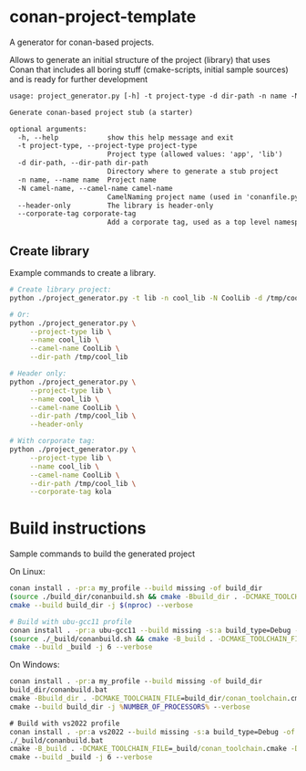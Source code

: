 # conan-project-template

A generator for conan-based projects.

Allows to generate an initial structure of the project (library)
that uses Conan that includes all boring stuff (cmake-scripts, initial sample sources)
and is ready for further development

```txt
usage: project_generator.py [-h] -t project-type -d dir-path -n name -N camel-name [--header-only] [--corporate-tag corporate-tag]

Generate conan-based project stub (a starter)

optional arguments:
  -h, --help            show this help message and exit
  -t project-type, --project-type project-type
                        Project type (allowed values: 'app', 'lib')
  -d dir-path, --dir-path dir-path
                        Directory where to generate a stub project
  -n name, --name name  Project name
  -N camel-name, --camel-name camel-name
                        CamelNaming project name (used in 'conanfile.py')
  --header-only         The library is header-only
  --corporate-tag corporate-tag
                        Add a corporate tag, used as a top level namespace
```

## Create library

Example commands to create a library.

```bash
# Create library project:
python ./project_generator.py -t lib -n cool_lib -N CoolLib -d /tmp/cool_lib

# Or:
python ./project_generator.py \
     --project-type lib \
     --name cool_lib \
     --camel-name CoolLib \
     --dir-path /tmp/cool_lib

# Header only:
python ./project_generator.py \
     --project-type lib \
     --name cool_lib \
     --camel-name CoolLib \
     --dir-path /tmp/cool_lib \
     --header-only

# With corporate tag:
python ./project_generator.py \
     --project-type lib \
     --name cool_lib \
     --camel-name CoolLib \
     --dir-path /tmp/cool_lib \
     --corporate-tag kola
```

# Build instructions

Sample commands to build the generated project

On Linux:

```bash
conan install . -pr:a my_profile --build missing -of build_dir
(source ./build_dir/conanbuild.sh && cmake -Bbuild_dir . -DCMAKE_TOOLCHAIN_FILE=build_dir/conan_toolchain.cmake -DCMAKE_BUILD_TYPE=Release)
cmake --build build_dir -j $(nproc) --verbose

# Build with ubu-gcc11 profile
conan install . -pr:a ubu-gcc11 --build missing -s:a build_type=Debug -of _build
(source ./_build/conanbuild.sh && cmake -B_build . -DCMAKE_TOOLCHAIN_FILE=_build/conan_toolchain.cmake -DCMAKE_BUILD_TYPE=Debug)
cmake --build _build -j 6 --verbose
```
On Windows:

```cmd
conan install . -pr:a my_profile --build missing -of build_dir
build_dir/conanbuild.bat
cmake -Bbuild_dir . -DCMAKE_TOOLCHAIN_FILE=build_dir/conan_toolchain.cmake -DCMAKE_BUILD_TYPE=Release
cmake --build build_dir -j %NUMBER_OF_PROCESSORS% --verbose

# Build with vs2022 profile
conan install . -pr:a vs2022 --build missing -s:a build_type=Debug -of _build
./_build/conanbuild.bat
cmake -B_build . -DCMAKE_TOOLCHAIN_FILE=_build/conan_toolchain.cmake -DCMAKE_BUILD_TYPE=Debug --config Debug
cmake --build _build -j 6 --verbose
```
